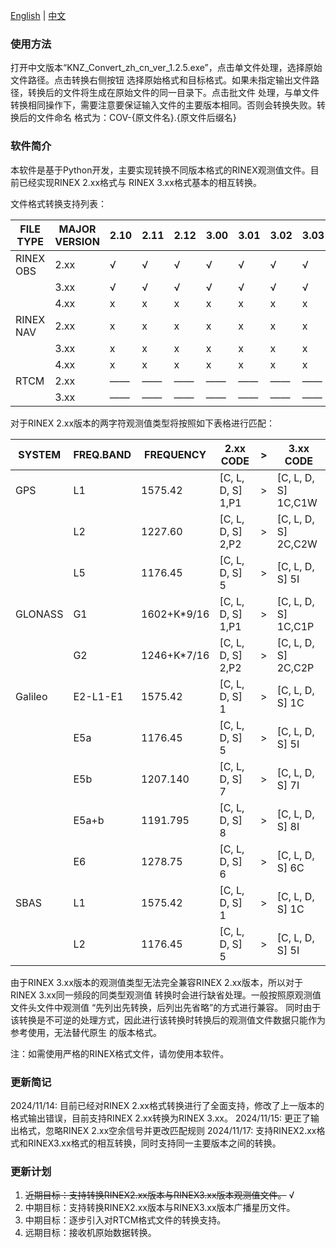 [English](Readme.md) | [中文](ReadmeCN.md)

### 使用方法
打开中文版本“KNZ_Convert_zh_cn_ver_1.2.5.exe”，点击单文件处理，选择原始文件路径。点击转换右侧按钮
选择原始格式和目标格式。如果未指定输出文件路径，转换后的文件将生成在原始文件的同一目录下。点击批文件
处理，与单文件转换相同操作下，需要注意要保证输入文件的主要版本相同。否则会转换失败。转换后的文件命名
格式为：COV-{原文件名}.{原文件后缀名}

### 软件简介
本软件是基于Python开发，主要实现转换不同版本格式的RINEX观测值文件。目前已经实现RINEX 2.xx格式与
RINEX 3.xx格式基本的相互转换。

文件格式转换支持列表：

| FILE TYPE | MAJOR VERSION |2.10|2.11|2.12|3.00|3.01|3.02|3.03|3.04|3.20|3.30|4.00|4.01|
|-----------|---------------|----|----|----|----|----|----|----|----|----|----|----|----|
| RINEX OBS | 2.xx          | √  | √  | √  | √  | √  | √  | √  | √  | —— | —— | x  | x  |
|           | 3.xx          | √  | √  | √  | √  | √  | √  | √  | √  | —— | —— | x  | x  |
|           | 4.xx          | x  | x  | x  | x  | x  | x  | x  | x  | —— | —— | x  | x  |
| RINEX NAV | 2.xx          | x  | x  | x  | x  | x  | x  | x  | x  | —— | —— | x  | x  |
|           | 3.xx          | x  | x  | x  | x  | x  | x  | x  | x  | —— | —— | x  | x  |
|           | 4.xx          | x  | x  | x  | x  | x  | x  | x  | x  | —— | —— | x  | x  |
| RTCM      | 2.xx          | —— | —— | —— | —— | —— | —— | —— | —— | x  | x  | —— | —— |
|           | 3.xx          | —— | —— | —— | —— | —— | —— | —— | —— | x  | x  | —— | —— |


对于RINEX 2.xx版本的两字符观测值类型将按照如下表格进行匹配：

|SYSTEM  |FREQ.BAND  |FREQUENCY  |2.xx CODE        |  >  |3.xx CODE          |
|--------|-----------|-----------|-----------------|-----|-------------------|
|GPS     |L1         |1575.42    |[C, L, D, S] 1,P1|  >  |[C, L, D, S] 1C,C1W|
|        |L2         |1227.60    |[C, L, D, S] 2,P2|  >  |[C, L, D, S] 2C,C2W|
|        |L5         |1176.45    |[C, L, D, S] 5   |  >  |[C, L, D, S] 5I    |
|GLONASS |G1         |1602+K*9/16|[C, L, D, S] 1,P1|  >  |[C, L, D, S] 1C,C1P|
|        |G2         |1246+K*7/16|[C, L, D, S] 2,P2|  >  |[C, L, D, S] 2C,C2P|
|Galileo |E2-L1-E1   |1575.42    |[C, L, D, S] 1   |  >  |[C, L, D, S] 1C    |
|        |E5a        |1176.45    |[C, L, D, S] 5   |  >  |[C, L, D, S] 5I    |
|        |E5b        |1207.140   |[C, L, D, S] 7   |  >  |[C, L, D, S] 7I    |
|        |E5a+b      |1191.795   |[C, L, D, S] 8   |  >  |[C, L, D, S] 8I    |
|        |E6         |1278.75    |[C, L, D, S] 6   |  >  |[C, L, D, S] 6C    |
|SBAS    |L1         |1575.42    |[C, L, D, S] 1   |  >  |[C, L, D, S] 1C    |
|        |L2         |1176.45    |[C, L, D, S] 5   |  >  |[C, L, D, S] 5I    |


由于RINEX 3.xx版本的观测值类型无法完全兼容RINEX 2.xx版本，所以对于RINEX 3.xx同一频段的同类型观测值
转换时会进行缺省处理。一般按照原观测值文件头文件中观测值 “先列出先转换，后列出先省略”的方式进行兼容。
同时由于该转换是不可逆的处理方式，因此进行该转换时转换后的观测值文件数据只能作为参考使用，无法替代原生
的版本格式。

注：如需使用严格的RINEX格式文件，请勿使用本软件。

### 更新简记
2024/11/14: 目前已经对RINEX 2.xx格式转换进行了全面支持，修改了上一版本的格式输出错误，目前支持RINEX 2.xx转换为RINEX 3.xx。
2024/11/15: 更正了输出格式，忽略RINEX 2.xx空余信号并更改匹配规则
2024/11/17: 支持RINEX2.xx格式和RINEX3.xx格式的相互转换，同时支持同一主要版本之间的转换。

### 更新计划
1. ~~近期目标：支持转换RINEX2.xx版本与RINEX3.xx版本观测值文件。~~ √
2. 中期目标：支持转换RINEX2.xx版本与RINEX3.xx版本广播星历文件。
3. 中期目标：逐步引入对RTCM格式文件的转换支持。
4. 远期目标：接收机原始数据转换。
